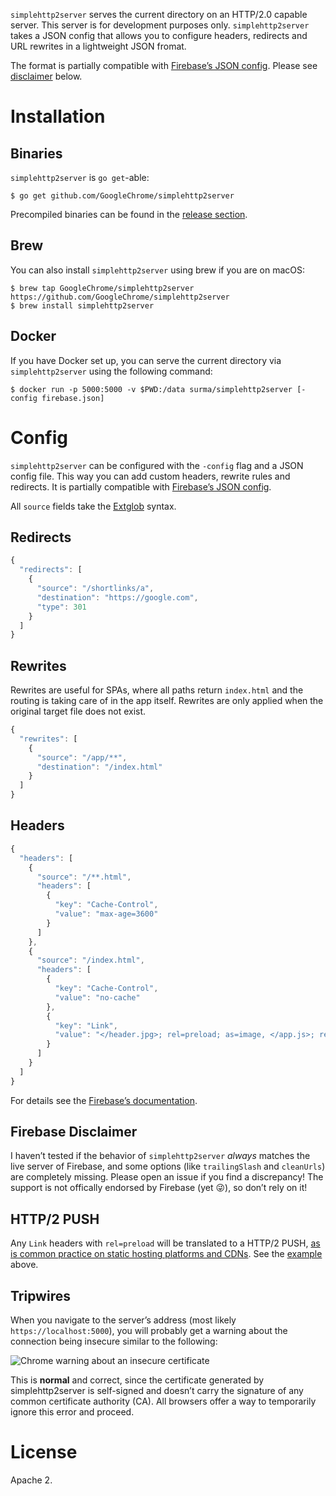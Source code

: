 `simplehttp2server` serves the current directory on an HTTP/2.0 capable server. This server is for development purposes only. `simplehttp2server` takes a JSON config that allows you to configure headers, redirects and URL rewrites in a lightweight JSON fromat.

The format is partially compatible with [Firebase’s JSON config]. Please see [disclaimer](#firebase-disclaimer) below.

# Installation
## Binaries
`simplehttp2server` is `go get`-able:

```
$ go get github.com/GoogleChrome/simplehttp2server
```

Precompiled binaries can be found in the [release section](https://github.com/GoogleChrome/simplehttp2server/releases).

## Brew
You can also install `simplehttp2server` using brew if you are on macOS:

```
$ brew tap GoogleChrome/simplehttp2server https://github.com/GoogleChrome/simplehttp2server
$ brew install simplehttp2server
```

## Docker
If you have Docker set up, you can serve the current directory via `simplehttp2server` using the following command:

```
$ docker run -p 5000:5000 -v $PWD:/data surma/simplehttp2server [-config firebase.json]
```

# Config

`simplehttp2server` can be configured with the `-config` flag and a JSON config file. This way you can add custom headers, rewrite rules and redirects. It is partially compatible with [Firebase’s JSON config].

All `source` fields take the [Extglob] syntax.

## Redirects

```js
{
  "redirects": [
    {
      "source": "/shortlinks/a",
      "destination": "https://google.com",
      "type": 301
    }
  ]
}
```

## Rewrites

Rewrites are useful for SPAs, where all paths return `index.html` and the routing is taking care of in the app itself. Rewrites are only applied when the original target file does not exist.

```js
{
  "rewrites": [
    {
      "source": "/app/**",
      "destination": "/index.html"
    }
  ]
}
```

## Headers

```js
{
  "headers": [
    {
      "source": "/**.html",
      "headers": [
        {
          "key": "Cache-Control",
          "value": "max-age=3600"
        }
      ]
    },
    {
      "source": "/index.html",
      "headers": [
        {
          "key": "Cache-Control",
          "value": "no-cache"
        },
        {
          "key": "Link",
          "value": "</header.jpg>; rel=preload; as=image, </app.js>; rel=preload; as=script"
        }
      ]
    }
  ]
}
```

For details see the [Firebase’s documentation][Firebase’s JSON config].

## Firebase Disclaimer

I haven’t tested if the behavior of `simplehttp2server` _always_ matches the live server of Firebase, and some options (like `trailingSlash` and `cleanUrls`) are completely missing. Please open an issue if you find a discrepancy! The support is not offically endorsed by Firebase (yet 😜), so don’t rely on it!

## HTTP/2 PUSH

Any `Link` headers with `rel=preload` will be translated to a HTTP/2 PUSH, [as is common practice on static hosting platforms and CDNs](https://w3c.github.io/preload/#server-push-http-2). See the [example](#headers) above.

## Tripwires

When you navigate to the server’s address (most likely `https://localhost:5000`), you will probably get a warning about the connection being insecure similar to the following:

![Chrome warning about an insecure certificate](https://raw.githubusercontent.com/GoogleChrome/simplehttp2server/master/warning.png)

This is __normal__ and correct, since the certificate generated by simplehttp2server is self-signed and doesn’t carry the signature of any common certificate authority (CA). All browsers offer a way to temporarily ignore this error and proceed.

# License

Apache 2.

[Extglob]: https://www.npmjs.com/package/extglob
[Firebase’s JSON config]: https://firebase.google.com/docs/hosting/full-config
